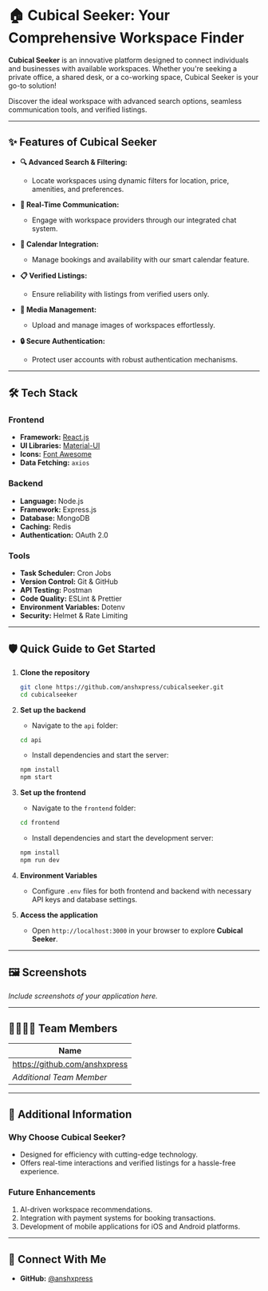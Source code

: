 # 🏠 **Cubical Seeker: Your Comprehensive Workspace Finder**

**Cubical Seeker** is an innovative platform designed to connect individuals and businesses with available workspaces. Whether you're seeking a private office, a shared desk, or a co-working space, Cubical Seeker is your go-to solution!

Discover the ideal workspace with advanced search options, seamless communication tools, and verified listings.

---

## ✨ **Features of Cubical Seeker**

- **🔍 Advanced Search & Filtering:**

  - Locate workspaces using dynamic filters for location, price, amenities, and preferences.

- **💬 Real-Time Communication:**

  - Engage with workspace providers through our integrated chat system.

- **📅 Calendar Integration:**

  - Manage bookings and availability with our smart calendar feature.

- **📋 Verified Listings:**

  - Ensure reliability with listings from verified users only.

- **📸 Media Management:**

  - Upload and manage images of workspaces effortlessly.

- **🔒 Secure Authentication:**
  - Protect user accounts with robust authentication mechanisms.

---

## 🛠️ **Tech Stack**

### **Frontend**

- **Framework:** [React.js](https://reactjs.org/)
- **UI Libraries:** [Material-UI](https://mui.com/)
- **Icons:** [Font Awesome](https://fontawesome.com/)
- **Data Fetching:** `axios`

### **Backend**

- **Language:** Node.js
- **Framework:** Express.js
- **Database:** MongoDB
- **Caching:** Redis
- **Authentication:** OAuth 2.0

### **Tools**

- **Task Scheduler:** Cron Jobs
- **Version Control:** Git & GitHub
- **API Testing:** Postman
- **Code Quality:** ESLint & Prettier
- **Environment Variables:** Dotenv
- **Security:** Helmet & Rate Limiting

---

## 🛡️ **Quick Guide to Get Started**

1. **Clone the repository**

   ```bash
   git clone https://github.com/anshxpress/cubicalseeker.git
   cd cubicalseeker
   ```

2. **Set up the backend**

   - Navigate to the `api` folder:

   ```bash
   cd api
   ```

   - Install dependencies and start the server:

   ```bash
   npm install
   npm start
   ```

3. **Set up the frontend**

   - Navigate to the `frontend` folder:

   ```bash
   cd frontend
   ```

   - Install dependencies and start the development server:

   ```bash
   npm install
   npm run dev
   ```

4. **Environment Variables**

   - Configure `.env` files for both frontend and backend with necessary API keys and database settings.

5. **Access the application**
   - Open `http://localhost:3000` in your browser to explore **Cubical Seeker**.

---

## 🖼️ **Screenshots**

_Include screenshots of your application here._

---

## 👨‍💻👩‍💻 **Team Members**

| Name                          |
| ----------------------------- |
| https://github.com/anshxpress |
| _Additional Team Member_      |

---

## 📖 **Additional Information**

### **Why Choose Cubical Seeker?**

- Designed for efficiency with cutting-edge technology.
- Offers real-time interactions and verified listings for a hassle-free experience.

### **Future Enhancements**

1. AI-driven workspace recommendations.
2. Integration with payment systems for booking transactions.
3. Development of mobile applications for iOS and Android platforms.

---

## 🚀 **Connect With Me**

- **GitHub:** [@anshxpress](https://github.com/anshxpress)

